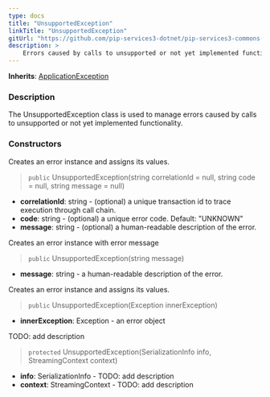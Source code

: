 ```yaml
---
type: docs
title: "UnsupportedException"
linkTitle: "UnsupportedException"
gitUrl: "https://github.com/pip-services3-dotnet/pip-services3-commons-dotnet"
description: >
    Errors caused by calls to unsupported or not yet implemented functionality.
---
```


**Inherits**: [ApplicationException](../application_exception)

### Description

The UnsupportedException class is used to manage errors caused by calls to unsupported or not yet implemented functionality.

### Constructors
Creates an error instance and assigns its values.

> `public` UnsupportedException(string correlationId = null, string code = null, string message = null)

- **correlationId**: string - (optional) a unique transaction id to trace execution through call chain.
- **code**: string - (optional) a unique error code. Default: "UNKNOWN"
- **message**: string - (optional) a human-readable description of the error.


Creates an error instance with error message

> `public` UnsupportedException(string message)

- **message**: string - a human-readable description of the error.


Creates an error instance and assigns its values.

> `public` UnsupportedException(Exception innerException)

- **innerException**: Exception - an error object


TODO: add description

> `protected` UnsupportedException(SerializationInfo info, StreamingContext context)

- **info**: SerializationInfo - TODO: add description
- **context**: StreamingContext - TODO: add description